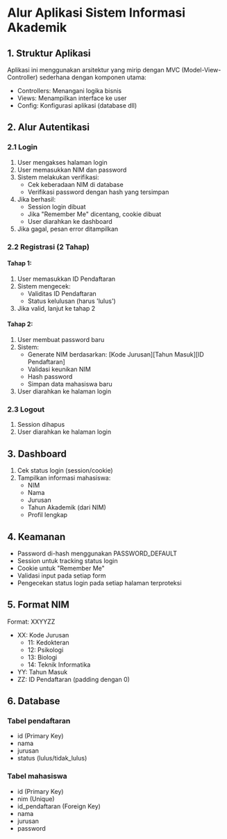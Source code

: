 # Alur Aplikasi Sistem Informasi Akademik

## 1. Struktur Aplikasi
Aplikasi ini menggunakan arsitektur yang mirip dengan MVC (Model-View-Controller) sederhana dengan komponen utama:
- Controllers: Menangani logika bisnis
- Views: Menampilkan interface ke user
- Config: Konfigurasi aplikasi (database dll)

## 2. Alur Autentikasi

### 2.1 Login
1. User mengakses halaman login
2. User memasukkan NIM dan password
3. Sistem melakukan verifikasi:
   - Cek keberadaan NIM di database
   - Verifikasi password dengan hash yang tersimpan
4. Jika berhasil:
   - Session login dibuat
   - Jika "Remember Me" dicentang, cookie dibuat
   - User diarahkan ke dashboard
5. Jika gagal, pesan error ditampilkan

### 2.2 Registrasi (2 Tahap)
#### Tahap 1:
1. User memasukkan ID Pendaftaran
2. Sistem mengecek:
   - Validitas ID Pendaftaran
   - Status kelulusan (harus 'lulus')
3. Jika valid, lanjut ke tahap 2

#### Tahap 2:
1. User membuat password baru
2. Sistem:
   - Generate NIM berdasarkan: [Kode Jurusan][Tahun Masuk][ID Pendaftaran]
   - Validasi keunikan NIM
   - Hash password
   - Simpan data mahasiswa baru
3. User diarahkan ke halaman login

### 2.3 Logout
1. Session dihapus
2. User diarahkan ke halaman login

## 3. Dashboard
1. Cek status login (session/cookie)
2. Tampilkan informasi mahasiswa:
   - NIM
   - Nama
   - Jurusan
   - Tahun Akademik (dari NIM)
   - Profil lengkap

## 4. Keamanan
- Password di-hash menggunakan PASSWORD_DEFAULT
- Session untuk tracking status login
- Cookie untuk "Remember Me"
- Validasi input pada setiap form
- Pengecekan status login pada setiap halaman terproteksi

## 5. Format NIM
Format: XXYYZZ
- XX: Kode Jurusan
  - 11: Kedokteran
  - 12: Psikologi
  - 13: Biologi
  - 14: Teknik Informatika
- YY: Tahun Masuk
- ZZ: ID Pendaftaran (padding dengan 0)

## 6. Database
### Tabel pendaftaran
- id (Primary Key)
- nama
- jurusan
- status (lulus/tidak_lulus)

### Tabel mahasiswa
- id (Primary Key)
- nim (Unique)
- id_pendaftaran (Foreign Key)
- nama
- jurusan
- password